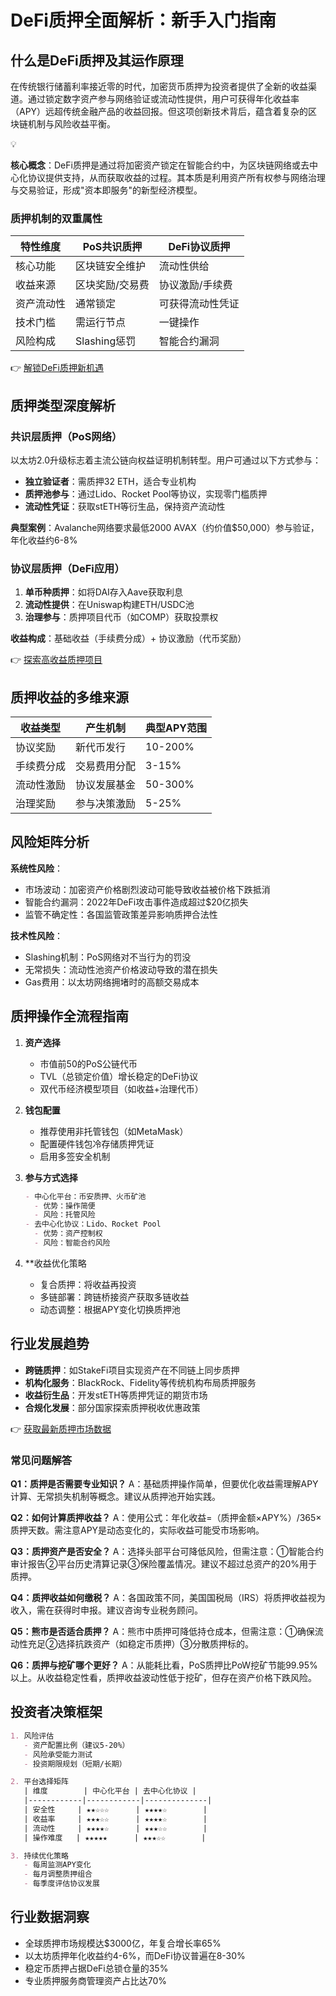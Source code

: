 # DeFi质押全面解析：新手入门指南

## 什么是DeFi质押及其运作原理

在传统银行储蓄利率接近零的时代，加密货币质押为投资者提供了全新的收益渠道。通过锁定数字资产参与网络验证或流动性提供，用户可获得年化收益率（APY）远超传统金融产品的收益回报。但这项创新技术背后，蕴含着复杂的区块链机制与风险收益平衡。

💡

**核心概念**：DeFi质押是通过将加密资产锁定在智能合约中，为区块链网络或去中心化协议提供支持，从而获取收益的过程。其本质是利用资产所有权参与网络治理与交易验证，形成"资本即服务"的新型经济模型。

### 质押机制的双重属性
| 特性维度 | PoS共识质押 | DeFi协议质押 |
|---------|------------|-------------|
| 核心功能 | 区块链安全维护 | 流动性供给 |
| 收益来源 | 区块奖励/交易费 | 协议激励/手续费 |
| 资产流动性 | 通常锁定 | 可获得流动性凭证 |
| 技术门槛 | 需运行节点 | 一键操作 |
| 风险构成 | Slashing惩罚 | 智能合约漏洞 |

👉 [解锁DeFi质押新机遇](https://bit.ly/okx_welcome)

## 质押类型深度解析

### 共识层质押（PoS网络）
以太坊2.0升级标志着主流公链向权益证明机制转型。用户可通过以下方式参与：
- **独立验证者**：需质押32 ETH，适合专业机构
- **质押池参与**：通过Lido、Rocket Pool等协议，实现零门槛质押
- **流动性凭证**：获取stETH等衍生品，保持资产流动性

**典型案例**：Avalanche网络要求最低2000 AVAX（约价值$50,000）参与验证，年化收益约6-8%

### 协议层质押（DeFi应用）
1. **单币种质押**：如将DAI存入Aave获取利息
2. **流动性提供**：在Uniswap构建ETH/USDC池
3. **治理参与**：质押项目代币（如COMP）获取投票权

**收益构成**：基础收益（手续费分成）+ 协议激励（代币奖励）

👉 [探索高收益质押项目](https://bit.ly/okx_welcome)

## 质押收益的多维来源
| 收益类型 | 产生机制 | 典型APY范围 |
|---------|----------|------------|
| 协议奖励 | 新代币发行 | 10-200% |
| 手续费分成 | 交易费用分配 | 3-15% |
| 流动性激励 | 协议发展基金 | 50-300% |
| 治理奖励 | 参与决策激励 | 5-25% |

## 风险矩阵分析
**系统性风险**：
- 市场波动：加密资产价格剧烈波动可能导致收益被价格下跌抵消
- 智能合约漏洞：2022年DeFi攻击事件造成超过$20亿损失
- 监管不确定性：各国监管政策差异影响质押合法性

**技术性风险**：
- Slashing机制：PoS网络对不当行为的罚没
- 无常损失：流动性池资产价格波动导致的潜在损失
- Gas费用：以太坊网络拥堵时的高额交易成本

## 质押操作全流程指南
1. **资产选择**
   - 市值前50的PoS公链代币
   - TVL（总锁定价值）增长稳定的DeFi协议
   - 双代币经济模型项目（如收益+治理代币）

2. **钱包配置**
   - 推荐使用非托管钱包（如MetaMask）
   - 配置硬件钱包冷存储质押凭证
   - 启用多签安全机制

3. **参与方式选择**
   ```markdown
   - 中心化平台：币安质押、火币矿池
     - 优势：操作简便
     - 风险：托管风险
   - 去中心化协议：Lido、Rocket Pool
     - 优势：资产控制权
     - 风险：智能合约风险
   ```

4. **收益优化策略
   - 复合质押：将收益再投资
   - 多链部署：跨链桥接资产获取多链收益
   - 动态调整：根据APY变化切换质押池

## 行业发展趋势
- **跨链质押**：如StakeFi项目实现资产在不同链上同步质押
- **机构化服务**：BlackRock、Fidelity等传统机构布局质押服务
- **收益衍生品**：开发stETH等质押凭证的期货市场
- **合规化发展**：部分国家探索质押税收优惠政策

👉 [获取最新质押市场数据](https://bit.ly/okx_welcome)

### 常见问题解答
**Q1：质押是否需要专业知识？**
A：基础质押操作简单，但要优化收益需理解APY计算、无常损失机制等概念。建议从质押池开始实践。

**Q2：如何计算质押收益？**
A：使用公式：年化收益=（质押金额×APY%）/365×质押天数。需注意APY是动态变化的，实际收益可能受市场影响。

**Q3：质押资产是否安全？**
A：选择头部平台可降低风险，但需注意：①智能合约审计报告②平台历史清算记录③保险覆盖情况。建议不超过总资产的20%用于质押。

**Q4：质押收益如何缴税？**
A：各国政策不同，美国国税局（IRS）将质押收益视为收入，需在获得时申报。建议咨询专业税务顾问。

**Q5：熊市是否适合质押？**
A：熊市中质押可降低持仓成本，但需注意：①确保流动性充足②选择抗跌资产（如稳定币质押）③分散质押标的。

**Q6：质押与挖矿哪个更好？**
A：从能耗比看，PoS质押比PoW挖矿节能99.95%以上。从收益稳定性看，质押收益波动性低于挖矿，但存在资产价格下跌风险。

## 投资者决策框架
```markdown
1. 风险评估
   - 资产配置比例（建议5-20%）
   - 风险承受能力测试
   - 投资期限规划（短期/长期）

2. 平台选择矩阵
   | 维度        | 中心化平台 | 去中心化协议 |
   |------------|------------|--------------|
   | 安全性     | ★★☆☆☆      | ★★★★☆        |
   | 收益率     | ★★★☆☆      | ★★★★☆        |
   | 流动性     | ★★★★☆      | ★★★☆☆        |
   | 操作难度   | ★★★★★      | ★★★☆☆        |

3. 持续优化策略
   - 每周监测APY变化
   - 每月调整质押组合
   - 每季度评估协议发展
```

## 行业数据洞察
- 全球质押市场规模达$3000亿，年复合增长率65%
- 以太坊质押年化收益约4-6%，而DeFi协议普遍在8-30%
- 稳定币质押占据DeFi总锁仓量的35%
- 专业质押服务商管理资产占比达70%
